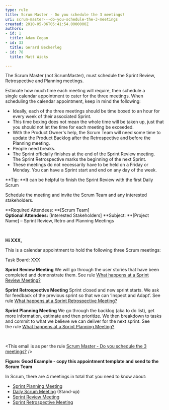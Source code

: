 ```yaml
---
type: rule
title: Scrum Master - Do you schedule the 3 meetings?
uri: scrum-master---do-you-schedule-the-3-meetings
created: 2010-05-06T05:41:54.0000000Z
authors:
- id: 1
  title: Adam Cogan
- id: 33
  title: Gerard Beckerleg
- id: 78
  title: Matt Wicks

---
```


 ​​​​​The Scrum Master (not ScrumMaster), must schedule the Sprint Review, Retrospective and Planning meetings.
 
Estimate how much time each meeting will require, then schedule a single calendar appointment to cater for the three meetings. When scheduling the calendar appointment, keep in mind the following:

- Ideally, each of the three meetings should be time boxed to an hour for every week of their associated Sprint.
- This time boxing does not mean the whole time will be taken up, just that you should not let the time for each meeting be exceeded.
- With the Product Owner's help, the Scrum Team will need some time to update the Product Backlog after the Retrospective and before the Planning meeting.
- People need breaks.
- The Sprint officially finishes at the end of the Sprint Review m​eeting. The Sprint Retrospective marks the beginning of the next Sprint.
- These meetings do not necessarily have to be held on a Friday or Monday. You can have a Sprint start and end on any day of the week.​


**Tip: **It can be helpful to finish the Sprint Review with the first D​aily Scrum​

Schedule the meeting and invite the Scrum Team and any interested stakeholders.



**Required Attendees: **[Scrum Team]           
**Optional Attendees:** [Interested Stakeholders]
**Subject: **[Project Name] – Sprint Review, Retro and Planning Meetings

​​​​

**Hi XXX,**

This is a calendar appointment to hold the following three Scrum meetings:

Task Board: XXX​

**Sprint Review Meeting**
We will go through the user stories that have been completed and demonstrate them.
See rule [What happens at a Sprint Review Meeting?](/Pages/SprintReviewMeeting.aspx)

**Sprint Retrospective Meeting**
Sprint closed and new sprint starts.
We ask for feedback of the previous sprint so that we can ‘Inspect and Adapt’.
See rule [What happens at a Sprint Retrospective Meeting?](/Pages/RetrospectiveMeeting.aspx)​

**Sprint Planning Meeting**
We go through the backlog (aka to do list), get more information, estimate and then prioritize. 
We then breakdown to tasks and commit to what we believe we can deliver for the next sprint.
See the rule [What happens at a Sprint Planning Meeting?](/Pages/SprintPlanningMeeting.aspx "Sprint Planning Meeting")

​​

&lt;This email is as per the rule [Scrum Master - Do you schedule the 3 meetings?​​​](/Pages/ScheduleThe3Meetings.aspx) /&gt;


**Figure: Good Example - co​py this appointment template and send to ​the Scrum Team** 

In Scrum, there are 4 meetings in total that you need to know about: 
- [Sprint Planning Meeting​](/Pages/SprintPlanningMeeting.aspx "Sprint Planning Meeting")
- [Daily Scrum Meeting​](/Pages/DailyScrumUpdateTasks.aspx "Daily Scrum Meeting") (Stand-up​​​​)
- [Sprint Review Meeting](/Pages/SprintReviewMeeting.aspx "Sprint Review Meeting")
- [Sprint Retrospective Meeting](/Pages/RetrospectiveMeeting.aspx "Sprint Retrospective Meeting")



